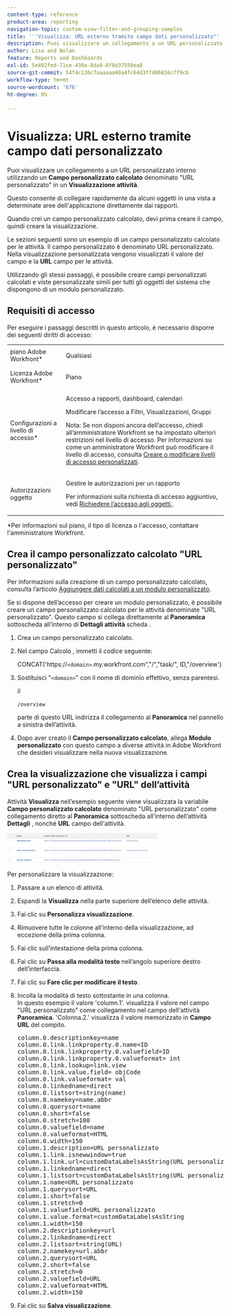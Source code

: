 ```yaml
---
content-type: reference
product-area: reporting
navigation-topic: custom-view-filter-and-grouping-samples
title: '''Visualizza: URL esterno tramite campo dati personalizzato"'
description: Puoi visualizzare un collegamento a un URL personalizzato interno utilizzando un campo personalizzato calcolato denominato "URL personalizzato" in una visualizzazione attività.
author: Lisa and Nolan
feature: Reports and Dashboards
exl-id: 5e402fed-71ce-438a-8da9-8f8d37550ea8
source-git-commit: 54f4c136cfaaaaaa90a4fc64d3ffd06816cff9cb
workflow-type: tm+mt
source-wordcount: '676'
ht-degree: 0%

---
```


# Visualizza: URL esterno tramite campo dati personalizzato

Puoi visualizzare un collegamento a un URL personalizzato interno utilizzando un **Campo personalizzato calcolato** denominato &quot;URL personalizzato&quot; in un **Visualizzazione attività**.

Questo consente di collegare rapidamente da alcuni oggetti in una vista a determinate aree dell&#39;applicazione direttamente dai rapporti.

Quando crei un campo personalizzato calcolato, devi prima creare il campo, quindi creare la visualizzazione.

Le sezioni seguenti sono un esempio di un campo personalizzato calcolato per le attività. Il campo personalizzato è denominato URL personalizzato. Nella visualizzazione personalizzata vengono visualizzati il valore del campo e la **URL** campo per le attività.

Utilizzando gli stessi passaggi, è possibile creare campi personalizzati calcolati e viste personalizzate simili per tutti gli oggetti del sistema che dispongono di un modulo personalizzato.

## Requisiti di accesso

Per eseguire i passaggi descritti in questo articolo, è necessario disporre dei seguenti diritti di accesso:

<table style="table-layout:auto"> 
 <col> 
 <col> 
 <tbody> 
  <tr> 
   <td role="rowheader">piano Adobe Workfront*</td> 
   <td> <p>Qualsiasi</p> </td> 
  </tr> 
  <tr> 
   <td role="rowheader">Licenza Adobe Workfront*</td> 
   <td> <p>Piano </p> </td> 
  </tr> 
  <tr> 
   <td role="rowheader">Configurazioni a livello di accesso*</td> 
   <td> <p>Accesso a rapporti, dashboard, calendari</p> <p>Modificare l’accesso a Filtri, Visualizzazioni, Gruppi</p> <p>Nota: Se non disponi ancora dell’accesso, chiedi all’amministratore Workfront se ha impostato ulteriori restrizioni nel livello di accesso. Per informazioni su come un amministratore Workfront può modificare il livello di accesso, consulta <a href="../../../administration-and-setup/add-users/configure-and-grant-access/create-modify-access-levels.md" class="MCXref xref">Creare o modificare livelli di accesso personalizzati</a>.</p> </td> 
  </tr> 
  <tr> 
   <td role="rowheader">Autorizzazioni oggetto</td> 
   <td> <p>Gestire le autorizzazioni per un rapporto</p> <p>Per informazioni sulla richiesta di accesso aggiuntivo, vedi <a href="../../../workfront-basics/grant-and-request-access-to-objects/request-access.md" class="MCXref xref">Richiedere l’accesso agli oggetti </a>.</p> </td> 
  </tr> 
 </tbody> 
</table>

&#42;Per informazioni sul piano, il tipo di licenza o l&#39;accesso, contattare l&#39;amministratore Workfront.

## Crea il campo personalizzato calcolato &quot;URL personalizzato&quot;

Per informazioni sulla creazione di un campo personalizzato calcolato, consulta l’articolo [Aggiungere dati calcolati a un modulo personalizzato](../../../administration-and-setup/customize-workfront/create-manage-custom-forms/add-calculated-data-to-custom-form.md).

Se si dispone dell’accesso per creare un modulo personalizzato, è possibile creare un campo personalizzato calcolato per le attività denominate &quot;URL personalizzato&quot;. Questo campo si collega direttamente al **Panoramica** sottoscheda all’interno di **Dettagli attività** scheda .

1. Crea un campo personalizzato calcolato.
1. Nel campo Calcolo , immetti il codice seguente:

   CONCAT(&#39;https://`<domain>`.my.workfront.com&quot;,&quot;/&quot;,&quot;task/&quot;, ID,&quot;/overview&#39;)

1. Sostituisci &quot;`<domain>`&quot; con il nome di dominio effettivo, senza parentesi.

   il

   ```
   /overview
   ```

   parte di questo URL indirizza il collegamento al **Panoramica** nel pannello a sinistra dell’attività.

1. Dopo aver creato il **Campo personalizzato calcolato**, allega **Modulo personalizzato** con questo campo a diverse attività in Adobe Workfront che desideri visualizzare nella nuova visualizzazione.

## Crea la visualizzazione che visualizza i campi &quot;URL personalizzato&quot; e &quot;URL&quot; dell’attività

Attività **Visualizza** nell’esempio seguente viene visualizzata la variabile **Campo personalizzato calcolato** denominato &quot;URL personalizzato&quot; come collegamento diretto al **Panoramica** sottoscheda all’interno dell’attività&#x200B;**Dettagli** , nonché **URL** campo dell&#39;attività.

![](assets/task-view-with-custom-url-field-quicksilver-350x70.png)

Per personalizzare la visualizzazione:

1. Passare a un elenco di attività.
1. Espandi la **Visualizza** nella parte superiore dell’elenco delle attività.
1. Fai clic su **Personalizza visualizzazione**.
1. Rimuovere tutte le colonne all’interno della visualizzazione, ad eccezione della prima colonna.
1. Fai clic sull’intestazione della prima colonna.
1. Fai clic su **Passa alla modalità testo** nell’angolo superiore destro dell’interfaccia.
1. Fai clic su **Fare clic per modificare il testo**.
1. Incolla la modalità di testo sottostante in una colonna.\
   In questo esempio il valore &#39;column.1&#39;. visualizza il valore nel campo &quot;URL personalizzato&quot; come collegamento nel campo dell&#39;attività **Panoramica**. &#39;Colonna.2.&#39; visualizza il valore memorizzato in **Campo URL** del compito.
   <pre>column.0.descriptionkey=name<br>column.0.link.linkproperty.0.name=ID<br>column.0.link.linkproperty.0.valuefield=ID<br>column.0.link.linkproperty.0.valueformat= int<br>column.0.link.lookup=link.view<br>column.0.link.value.field= objCode<br>column.0.link.valueformat= val<br>column.0.linkedname=direct<br>column.0.listsort=string(name)<br>column.0.namekey=name.abbr<br>column.0.querysort=name<br>column.0.short=false<br>column.0.stretch=100<br>column.0.valuefield=name<br>column.0.valueformat=HTML<br>column.0.width=150<br>column.1.description=URL personalizzato<br>column.1.link.isnewwindow=true<br>column.1.link.url=customDataLabelsAsString(URL personalizzato)<br>column.1.linkedname=direct<br>column.1.listsort=customDataLabelsAsString(URL personalizzato)<br>column.1.name=URL personalizzato<br>column.1.querysort=URL<br>column.1.short=false<br>column.1.stretch=0<br>column.1.valuefield=URL personalizzato<br>column.1.value.format=customDataLabelsAsString<br>column.1.width=150<br>column.2.descriptionkey=url<br>column.2.linkedname=direct<br>column.2.listsort=string(URL)<br>column.2.namekey=url.abbr<br>column.2.querysort=URL<br>column.2.short=false<br>column.2.stretch=0<br>column.2.valuefield=URL<br>column.2.valueformat=HTML<br>column.2.width=150</pre>

1. Fai clic su **Salva visualizzazione**.
